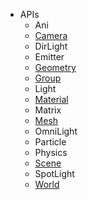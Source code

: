 * APIs
    * Ani
    * [Camera](Camera.md)
    * DirLight
    * Emitter
    * [Geometry](Geometry.md)
    * [Group](Group.md)
    * Light
    * [Material](Material.md)
    * Matrix
    * [Mesh](Mesh.md)
    * OmniLight
    * Particle
    * Physics
    * [Scene](Scene.md)
    * SpotLight
    * [World](World.md)
